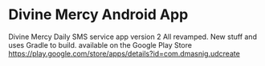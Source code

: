 # Divine Mercy Android App
Divine Mercy Daily SMS service app version 2 All revamped. New stuff and uses Gradle to build. available on the Google Play Store https://play.google.com/store/apps/details?id=com.dmasnig.udcreate
